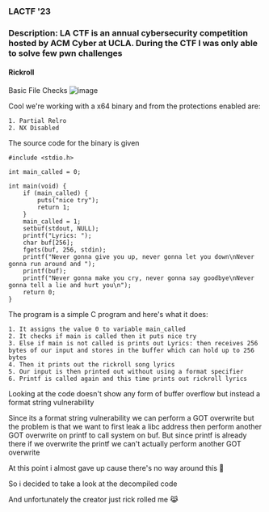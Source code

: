 <h3> LACTF '23 </h3>

### Description: LA CTF is an annual cybersecurity competition hosted by ACM Cyber at UCLA. During the CTF I was only able to solve few pwn challenges

#### Rickroll

Basic File Checks
![image](https://user-images.githubusercontent.com/127159644/223547243-312b4a38-1031-4316-9090-a87808bac4fc.png)

Cool we're working with a x64 binary and from the protections enabled are:

```
1. Partial Relro
2. NX Disabled
```

The source code for the binary is given 

```
#include <stdio.h>

int main_called = 0;

int main(void) {
    if (main_called) {
        puts("nice try");
        return 1;
    }
    main_called = 1;
    setbuf(stdout, NULL);
    printf("Lyrics: ");
    char buf[256];
    fgets(buf, 256, stdin);
    printf("Never gonna give you up, never gonna let you down\nNever gonna run around and ");
    printf(buf);
    printf("Never gonna make you cry, never gonna say goodbye\nNever gonna tell a lie and hurt you\n");
    return 0;
}
```

The program is a simple C program and here's what it does:

```
1. It assigns the value 0 to variable main_called
2. It checks if main is called then it puts nice try
3. Else if main is not called is prints out Lyrics: then receives 256 bytes of our input and stores in the buffer which can hold up to 256 bytes
4. Then it prints out the rickroll song lyrics 
5. Our input is then printed out without using a format specifier
6. Printf is called again and this time prints out rickroll lyrics
```

Looking at the code doesn't show any form of buffer overflow but instead a format string vulnerability

Since its a format string vulnerability we can perform a GOT overwrite but the problem is that we want to first leak a libc address then perform another GOT overwrite on printf to call system on buf. But since printf is already there if we overwrite the printf we can't actually perform another GOT overwrite

At this point i almost gave up cause there's no way around this 🤔

So i decided to take a look at the decompiled code

And unfortunately the creator just rick rolled me 😹
